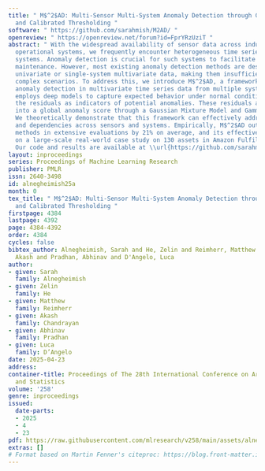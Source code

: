 ```yaml
---
title: " M$^2$AD: Multi-Sensor Multi-System Anomaly Detection through Global Scoring
  and Calibrated Thresholding "
software: " https://github.com/sarahmish/M2AD/ "
openreview: " https://openreview.net/forum?id=FprYRzUziT "
abstract: " With the widespread availability of sensor data across industrial and
  operational systems, we frequently encounter heterogeneous time series from multiple
  systems. Anomaly detection is crucial for such systems to facilitate predictive
  maintenance. However, most existing anomaly detection methods are designed for either
  univariate or single-system multivariate data, making them insufficient for these
  complex scenarios. To address this, we introduce M$^2$AD, a framework for unsupervised
  anomaly detection in multivariate time series data from multiple systems. M$^2$AD
  employs deep models to capture expected behavior under normal conditions, using
  the residuals as indicators of potential anomalies. These residuals are then aggregated
  into a global anomaly score through a Gaussian Mixture Model and Gamma calibration.
  We theoretically demonstrate that this framework can effectively address heterogeneity
  and dependencies across sensors and systems. Empirically, M$^2$AD outperforms existing
  methods in extensive evaluations by 21% on average, and its effectiveness is demonstrated
  on a large-scale real-world case study on 130 assets in Amazon Fulfillment Centers.
  Our code and results are available at \\url{https://github.com/sarahmish/M2AD.} "
layout: inproceedings
series: Proceedings of Machine Learning Research
publisher: PMLR
issn: 2640-3498
id: alnegheimish25a
month: 0
tex_title: " M$^2$AD: Multi-Sensor Multi-System Anomaly Detection through Global Scoring
  and Calibrated Thresholding "
firstpage: 4384
lastpage: 4392
page: 4384-4392
order: 4384
cycles: false
bibtex_author: Alnegheimish, Sarah and He, Zelin and Reimherr, Matthew and Chandrayan,
  Akash and Pradhan, Abhinav and D'Angelo, Luca
author:
- given: Sarah
  family: Alnegheimish
- given: Zelin
  family: He
- given: Matthew
  family: Reimherr
- given: Akash
  family: Chandrayan
- given: Abhinav
  family: Pradhan
- given: Luca
  family: D’Angelo
date: 2025-04-23
address:
container-title: Proceedings of The 28th International Conference on Artificial Intelligence
  and Statistics
volume: '258'
genre: inproceedings
issued:
  date-parts:
  - 2025
  - 4
  - 23
pdf: https://raw.githubusercontent.com/mlresearch/v258/main/assets/alnegheimish25a/alnegheimish25a.pdf
extras: []
# Format based on Martin Fenner's citeproc: https://blog.front-matter.io/posts/citeproc-yaml-for-bibliographies/
---
```

